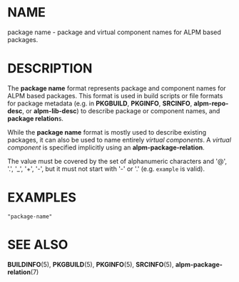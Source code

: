 # NAME

package name - package and virtual component names for ALPM based packages.

# DESCRIPTION

The **package name** format represents package and component names for ALPM based packages.
This format is used in build scripts or file formats for package metadata (e.g. in **PKGBUILD**, **PKGINFO**, **SRCINFO**, **alpm-repo-desc**, or **alpm-lib-desc**) to describe package or component names, and **package relation**s.

While the **package name** format is mostly used to describe existing packages, it can also be used to name entirely *virtual components*.
A *virtual component* is specified implicitly using an **alpm-package-relation**.

The value must be covered by the set of alphanumeric characters and '@', '.', '_', '+', '-', but it must not start with '-' or '.' (e.g. `example` is valid).

# EXAMPLES

```
"package-name"
```

# SEE ALSO

**BUILDINFO**(5), **PKGBUILD**(5), **PKGINFO**(5), **SRCINFO**(5), **alpm-package-relation**(7)
